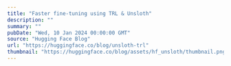 ```yaml
---
title: "Faster fine-tuning using TRL & Unsloth"
description: ""
summary: ""
pubDate: "Wed, 10 Jan 2024 00:00:00 GMT"
source: "Hugging Face Blog"
url: "https://huggingface.co/blog/unsloth-trl"
thumbnail: "https://huggingface.co/blog/assets/hf_unsloth/thumbnail.png"
---
```


